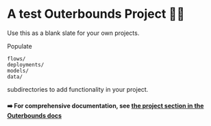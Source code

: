 # A test Outerbounds Project 👋🌱

Use this as a blank slate for your own projects.

Populate

```
flows/
deployments/
models/
data/
```

subdirectories to add functionality in your project.

#### ➡️ For comprehensive documentation, see [the project section in the Outerbounds docs](https://docs.outerbounds.com)

